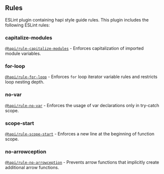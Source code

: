 
## Rules

ESLint plugin containing hapi style guide rules. This plugin includes the following ESLint rules:

### capitalize-modules

[`@hapi/rule-capitalize-modules`](https://www.npmjs.com/package/@hapi/rule-capitalize-modules) - Enforces capitalization of imported module variables.

### for-loop

[`@hapi/rule-for-loop`](https://www.npmjs.com/package/@hapi/rule-for-loop) - Enforces `for` loop iterator variable rules and restricts loop nesting depth.

### no-var

[`@hapi/rule-no-var`](https://www.npmjs.com/package/@hapi/rule-no-var) - Enforces the usage of var declarations only in try-catch scope.

### scope-start

[`@hapi/rule-scope-start`](https://www.npmjs.com/package/@hapi/rule-scope-start) - Enforces a new line at the beginning of function scope.

### no-arrowception
        
[`@hapi/rule-no-arrowception`](https://www.npmjs.com/package/@hapi/rule-no-arrowception) - Prevents arrow functions that implicitly create additional arrow functions.

